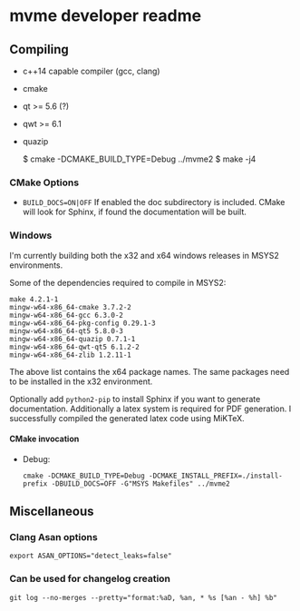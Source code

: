 # mvme developer readme

## Compiling

* c++14 capable compiler (gcc, clang)
* cmake
* qt >= 5.6 (?)
* qwt >= 6.1
* quazip

    $ cmake -DCMAKE_BUILD_TYPE=Debug ../mvme2
    $ make -j4

### CMake Options
* `BUILD_DOCS=ON|OFF`
  If enabled the doc subdirectory is included. CMake will look for Sphinx, if
  found the documentation will be built.

### Windows

I'm currently building both the x32 and x64 windows releases in MSYS2
environments.

Some of the dependencies required to compile in MSYS2:

    make 4.2.1-1
    mingw-w64-x86_64-cmake 3.7.2-2
    mingw-w64-x86_64-gcc 6.3.0-2
    mingw-w64-x86_64-pkg-config 0.29.1-3
    mingw-w64-x86_64-qt5 5.8.0-3
    mingw-w64-x86_64-quazip 0.7.1-1
    mingw-w64-x86_64-qwt-qt5 6.1.2-2
    mingw-w64-x86_64-zlib 1.2.11-1

The above list contains the x64 package names. The same packages need to be
installed in the x32 environment.

Optionally add `python2-pip` to install Sphinx if you want to generate
documentation. Additionally a latex system is required for PDF generation. I
successfully compiled the generated latex code using MiKTeX.

#### CMake invocation
* Debug:

  `cmake -DCMAKE_BUILD_TYPE=Debug -DCMAKE_INSTALL_PREFIX=./install-prefix -DBUILD_DOCS=OFF -G"MSYS Makefiles" ../mvme2`


## Miscellaneous

### Clang Asan options
`export ASAN_OPTIONS="detect_leaks=false"`

### Can be used for changelog creation
`git log --no-merges --pretty="format:%aD, %an, * %s [%an - %h] %b"`
